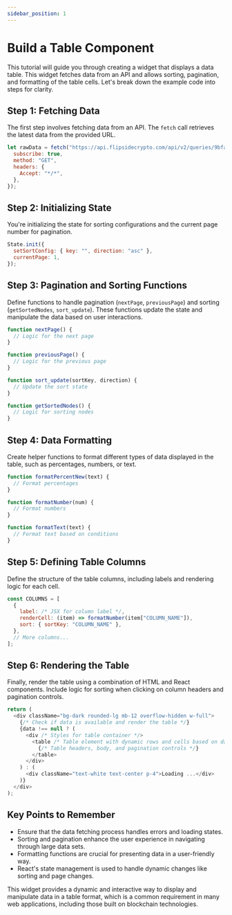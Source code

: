 ```yaml
---
sidebar_position: 1
---
```


# Build a Table Component


This tutorial will guide you through creating a widget that displays a data table. This widget fetches data from an API and allows sorting, pagination, and formatting of the table cells. Let's break down the example code into steps for clarity.

## Step 1: Fetching Data

The first step involves fetching data from an API. The `fetch` call retrieves the latest data from the provided URL.

```javascript
let rawData = fetch("https://api.flipsidecrypto.com/api/v2/queries/9bfa85f4-7b2d-4219-b6b6-a08f5ed2880b/data/latest", {
  subscribe: true,
  method: "GET",
  headers: {
    Accept: "*/*",
  },
});
```

## Step 2: Initializing State

You're initializing the state for sorting configurations and the current page number for pagination.

```javascript
State.init({
  setSortConfig: { key: "", direction: "asc" },
  currentPage: 1,
});
```

## Step 3: Pagination and Sorting Functions

Define functions to handle pagination (`nextPage`, `previousPage`) and sorting (`getSortedNodes`, `sort_update`). These functions update the state and manipulate the data based on user interactions.

```javascript
function nextPage() {
  // Logic for the next page
}

function previousPage() {
  // Logic for the previous page
}

function sort_update(sortKey, direction) {
  // Update the sort state
}

function getSortedNodes() {
  // Logic for sorting nodes
}
```

## Step 4: Data Formatting

Create helper functions to format different types of data displayed in the table, such as percentages, numbers, or text.

```javascript
function formatPercentNew(text) {
  // Format percentages
}

function formatNumber(num) {
  // Format numbers
}

function formatText(text) {
  // Format text based on conditions
}
```

## Step 5: Defining Table Columns

Define the structure of the table columns, including labels and rendering logic for each cell.

```javascript
const COLUMNS = [
  {
    label: /* JSX for column label */,
    renderCell: (item) => formatNumber(item["COLUMN_NAME"]),
    sort: { sortKey: "COLUMN_NAME" },
  },
  // More columns...
];
```

## Step 6: Rendering the Table

Finally, render the table using a combination of HTML and React components. Include logic for sorting when clicking on column headers and pagination controls.

```javascript
return (
  <div className="bg-dark rounded-lg mb-12 overflow-hidden w-full">
    {/* Check if data is available and render the table */}
    {data !== null ? (
      <div /* Styles for table container */>
        <table /* Table element with dynamic rows and cells based on data */>
          {/* Table headers, body, and pagination controls */}
        </table>
      </div>
    ) : (
      <div className="text-white text-center p-4">Loading ...</div>
    )}
  </div>
);
```

## Key Points to Remember

* Ensure that the data fetching process handles errors and loading states.
* Sorting and pagination enhance the user experience in navigating through large data sets.
* Formatting functions are crucial for presenting data in a user-friendly way.
* React's state management is used to handle dynamic changes like sorting and page changes.

This widget provides a dynamic and interactive way to display and manipulate data in a table format, which is a common requirement in many web applications, including those built on blockchain technologies.
